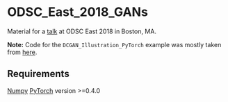 # ODSC_East_2018_GANs

Material for a [talk](https://odsc.com/training/portfolio/latest-developments-in-gans) at ODSC East 2018 in Boston, MA.

**Note:** Code for the `DCGAN_Illustration_PyTorch` example was mostly taken from [here](https://github.com/diegoalejogm/gans). 

## Requirements

[Numpy](http://www.numpy.org)
[PyTorch](http://pytorch.org) version >=0.4.0